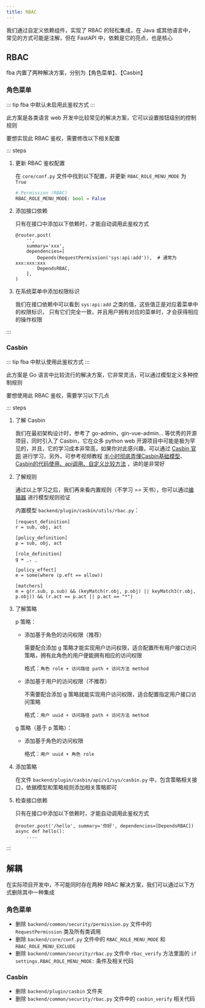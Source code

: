 ```yaml
---
title: RBAC
---
```


我们通过自定义依赖组件，实现了 RBAC 的轻松集成，在 Java 或其他语言中，常见的方式可能是注解，但在 FastAPI 中，依赖是它的亮点，也是核心

## RBAC

fba 内置了两种解决方案，分别为【角色菜单】、【Casbin】

### 角色菜单

::: tip
fba 中默认未启用此鉴权方式
:::

此方案是各类语言 web 开发中比较常见的解决方案，它可以设置按钮级别的控制规则

要想实现此 RBAC 鉴权，需要修改以下相关配置

::: steps

1. 更新 RBAC 鉴权配置

   在 `core/conf.py` 文件中找到以下配置，并更新 `RBAC_ROLE_MENU_MODE` 为 `True`

    ```py
    # Permission (RBAC)
    RBAC_ROLE_MENU_MODE: bool = False
    ```

2. 添加接口依赖

   只有在接口中添加以下依赖时，才能自动调用此鉴权方式

    ```py{5-6}
    @router.post(
        '',
        summary='xxx',
        dependencies=[
            Depends(RequestPermission('sys:api:add')),  # 通常为 xxx:xxx:xxx
            DependsRBAC,
        ],
    )
    ```

3. 在系统菜单中添加权限标识

   我们在接口依赖中可以看到 `sys:api:add` 之类的值，这些值正是对应着菜单中的权限标识，
   只有它们完全一致，并且用户拥有对应的菜单时，才会获得相应的操作权限

:::

### Casbin

::: tip
fba 中默认使用此鉴权方式
:::

此方案是 Go 语言中比较流行的解决方案，它非常灵活，可以通过模型定义多种控制规则

要想使用此 RBAC 鉴权，需要学习以下几点

::: steps

1. 了解 Casbin

   我们在最初架构设计时，参考了 go-admin，gin-vue-admin... 等优秀的开源项目，同时引入了 Casbin，它在众多 python web
   开源项目中可能是极为罕见的，并且，它的学习成本非常高，如果你对此感兴趣，可以通过 [Casbin 官网](https://casbin.org/docs/get-started)
   进行学习，另外，可参考视频教程 [半小时彻底弄懂Casbin基础模型](https://www.bilibili.com/video/BV1qz4y167XP/?spm_id_from=333.999.0.0&vd_source=958c4d7f9243c68a0ec9dcd327bad930)、[Casbin的代码使用、api调用、自定义比较方法](https://www.bilibili.com/video/BV13r4y1M7AC/?spm_id_from=333.999.0.0&vd_source=958c4d7f9243c68a0ec9dcd327bad930)
   ，讲的是非常好

2. 了解规则

   通过以上学习之后，我们再来看内置规则（不学习 == 天书），你可以通过[编辑器](https://casbin.org/zh/docs/online-editor)
   进行模型规则验证

   内置模型 `backend/plugin/casbin/utils/rbac.py`：

    ```model
    [request_definition]
    r = sub, obj, act
    
    [policy_definition]
    p = sub, obj, act
    
    [role_definition]
    g = _, _
    
    [policy_effect]
    e = some(where (p.eft == allow))
    
    [matchers]
    m = g(r.sub, p.sub) && (keyMatch(r.obj, p.obj) || keyMatch3(r.obj, p.obj)) && (r.act == p.act || p.act == "*")
    ```

3. 了解策略

   p 策略：
    - 添加基于角色的访问权限（推荐）

      需要配合添加 g 策略才能实现用户访问权限，适合配置所有用户接口访问策略，拥有此角色的用户便能拥有相应的访问权限<br>

      格式：`角色 role + 访问路径 path + 访问方法 method`

    - 添加基于用户的访问权限（不推荐）

      不需要配合添加 g 策略就能实现用户访问权限，适合配置指定用户接口访问策略<br>

      格式：`用户 uuid + 访问路径 path + 访问方法 method`

   g 策略（基于 p 策略）：
    - 添加基于角色的访问权限

      格式：`用户 uuid + 角色 role`

4. 添加策略

   在文件 `backend/plugin/casbin/api/v1/sys/casbin.py` 中，包含策略相关接口，依据模型和策略规则添加相关策略即可

5. 检查接口依赖

   只有在接口中添加以下依赖时，才能自动调用此鉴权方式

    ```python{1}
    @router.post('/hello', summary='你好', dependencies=[DependsRBAC])
    async def hello():
        ....
    ```

:::

## 解耦

在实际项目开发中，不可能同时存在两种 RBAC 解决方案，我们可以通过以下方式删除其中一种集成

### 角色菜单

- 删除 `backend/common/security/permission.py` 文件中的 `RequestPermission` 类及所有类调用
- 删除 `backend/core/conf.py` 文件中的 `RBAC_ROLE_MENU_MODE` 和 `RBAC_ROLE_MENU_EXCLUDE`
- 删除 `backend/common/security/rbac.py` 文件中 `rbac_verify` 方法里面的 `if settings.RBAC_ROLE_MENU_MODE:`
  条件及相关代码

### Casbin

- 删除 `backend/plugin/casbin` 文件夹
- 删除 `backend/common/security/rbac.py` 文件中的 `casbin_verify` 相关代码
